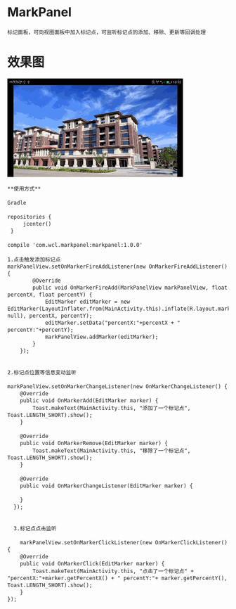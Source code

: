 # MarkPanel

    标记面板，可向视图面板中加入标记点，可监听标记点的添加、移除、更新等回调处理

# 效果图
    
 ![name](https://raw.githubusercontent.com/wcl9900/MarkPanel/master/markpanel.gif)

    **使用方式**
    
    Gradle
    
    repositories {       
         jcenter()
     }
     
    compile 'com.wcl.markpanel:markpanel:1.0.0'
    
    1.点击触发添加标记点
    markPanelView.setOnMarkerFireAddListener(new OnMarkerFireAddListener() {
            @Override
            public void OnMarkerFireAdd(MarkPanelView markPanelView, float percentX, float percentY) {
                EditMarker editMarker = new EditMarker(LayoutInflater.from(MainActivity.this).inflate(R.layout.marker_layout, null), percentX, percentY);
                editMarker.setData("percentX:"+percentX + " percentY:"+percentY);
                markPanelView.addMarker(editMarker);
            }
        });


    2.标记点位置等信息变动监听
    
    markPanelView.setOnMarkerChangeListener(new OnMarkerChangeListener() {
        @Override
        public void OnMarkerAdd(EditMarker marker) {
            Toast.makeText(MainActivity.this, "添加了一个标记点", Toast.LENGTH_SHORT).show();
        }

        @Override
        public void OnMarkerRemove(EditMarker marker) {
            Toast.makeText(MainActivity.this, "移除了一个标记点", Toast.LENGTH_SHORT).show();
        }

        @Override
        public void OnMarkerChangeListener(EditMarker marker) {

        }
      });
      
      
      3.标记点点击监听
      
        markPanelView.setOnMarkerClickListener(new OnMarkerClickListener() {
        @Override
        public void OnMarkerClick(EditMarker marker) {
            Toast.makeText(MainActivity.this, "点击了一个标记点" + "percentX:"+marker.getPercentX() + " percentY:"+ marker.getPercentY(), Toast.LENGTH_SHORT).show();
        }
    });
